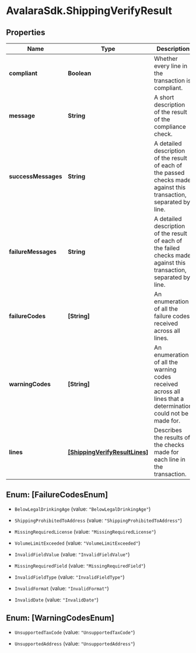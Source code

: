 # AvalaraSdk.ShippingVerifyResult

## Properties

Name | Type | Description | Notes
------------ | ------------- | ------------- | -------------
**compliant** | **Boolean** | Whether every line in the transaction is compliant. | [optional] 
**message** | **String** | A short description of the result of the compliance check. | [optional] 
**successMessages** | **String** | A detailed description of the result of each of the passed checks made against this transaction, separated by line. | [optional] 
**failureMessages** | **String** | A detailed description of the result of each of the failed checks made against this transaction, separated by line. | [optional] 
**failureCodes** | **[String]** | An enumeration of all the failure codes received across all lines. | [optional] 
**warningCodes** | **[String]** | An enumeration of all the warning codes received across all lines that a determination could not be made for. | [optional] 
**lines** | [**[ShippingVerifyResultLines]**](ShippingVerifyResultLines.md) | Describes the results of the checks made for each line in the transaction. | [optional] 



## Enum: [FailureCodesEnum]


* `BelowLegalDrinkingAge` (value: `"BelowLegalDrinkingAge"`)

* `ShippingProhibitedToAddress` (value: `"ShippingProhibitedToAddress"`)

* `MissingRequiredLicense` (value: `"MissingRequiredLicense"`)

* `VolumeLimitExceeded` (value: `"VolumeLimitExceeded"`)

* `InvalidFieldValue` (value: `"InvalidFieldValue"`)

* `MissingRequiredField` (value: `"MissingRequiredField"`)

* `InvalidFieldType` (value: `"InvalidFieldType"`)

* `InvalidFormat` (value: `"InvalidFormat"`)

* `InvalidDate` (value: `"InvalidDate"`)





## Enum: [WarningCodesEnum]


* `UnsupportedTaxCode` (value: `"UnsupportedTaxCode"`)

* `UnsupportedAddress` (value: `"UnsupportedAddress"`)




